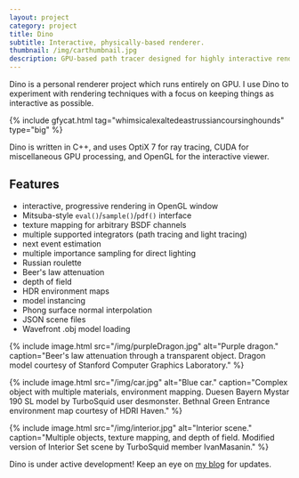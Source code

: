 ```yaml
---
layout: project
category: project
title: Dino
subtitle: Interactive, physically-based renderer.
thumbnail: /img/carthumbnail.jpg
description: GPU-based path tracer designed for highly interactive rendering. Includes a progressive rendering mode which allows on-the-fly modification of most scene data including camera, lighting, object models, material properties, and integrator settings.
---
```


Dino is a personal renderer project which runs entirely on GPU. I use Dino to experiment with rendering techniques with a focus on keeping things as interactive as possible.

{% include gfycat.html tag="whimsicalexaltedeastrussiancoursinghounds" type="big" %}

Dino is written in C++, and uses OptiX 7 for ray tracing, CUDA for miscellaneous GPU processing, and OpenGL for the interactive viewer.

## Features

- interactive, progressive rendering in OpenGL window
- Mitsuba-style `eval()`/`sample()`/`pdf()` interface
- texture mapping for arbitrary BSDF channels
- multiple supported integrators (path tracing and light tracing)
- next event estimation
- multiple importance sampling for direct lighting
- Russian roulette
- Beer's law attenuation
- depth of field
- HDR environment maps
- model instancing
- Phong surface normal interpolation
- JSON scene files
- Wavefront .obj model loading

{% include image.html src="/img/purpleDragon.jpg" alt="Purple dragon." caption="Beer's law attenuation through a transparent object. Dragon model courtesy of Stanford Computer Graphics Laboratory." %}

{% include image.html src="/img/car.jpg" alt="Blue car." caption="Complex object with multiple materials, environment mapping. Duesen Bayern Mystar 190 SL model by TurboSquid user desmonster. Bethnal Green Entrance environment map courtesy of HDRI Haven." %}

{% include image.html src="/img/interior.jpg" alt="Interior scene." caption="Multiple objects, texture mapping, and depth of field. Modified version of Interior Set scene by TurboSquid member IvanMasanin." %}

Dino is under active development! Keep an eye on [my blog](/blog) for updates.
